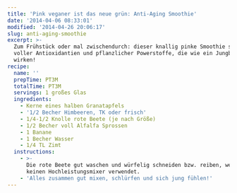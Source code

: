 ```yaml
---
title: 'Pink veganer ist das neue grün: Anti-Aging Smoothie'
date: '2014-04-06 08:33:01'
modified: '2014-04-26 20:06:17'
slug: anti-aging-smoothie
excerpt: >-
  Zum Frühstück oder mal zwischendurch: dieser knallig pinke Smoothie steckt
  voller Antioxidantien und pflanzlicher Powerstoffe, die wie ein Jungbrunnen
  wirken!
recipe:
  name: ''
  prepTime: PT3M
  totalTime: PT3M
  servings: 1 großes Glas
  ingredients:
    - Kerne eines halben Granatapfels
    - '1/2 Becher Himbeeren, TK oder frisch'
    - 1/4-1/2 Knolle rote Beete (je nach Größe)
    - 1/2 Becher voll Alfalfa Sprossen
    - 1 Banane
    - 1 Becher Wasser
    - 1/4 TL Zimt
  instructions:
    - >-
      Die rote Beete gut waschen und würfelig schneiden bzw. reiben, wenn man
      keinen Hochleistungsmixer verwendet.
    - 'Alles zusammen gut mixen, schlürfen und sich jung fühlen!'
---
```


